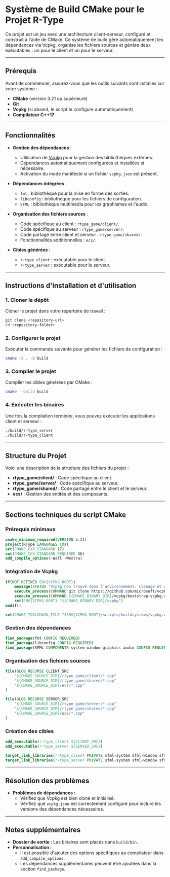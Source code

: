 # Système de Build CMake pour le Projet R-Type

Ce projet est un jeu avec une architecture client-serveur, configuré et construit à l'aide de CMake. Ce système de build gère automatiquement les dépendances via Vcpkg, organise les fichiers sources et génère deux exécutables : un pour le client et un pour le serveur.

---

## Prérequis

Avant de commencer, assurez-vous que les outils suivants sont installés sur votre système :

- **CMake** (version 3.21 ou supérieure)
- **Git**
- **Vcpkg** (si absent, le script le configure automatiquement)
- **Compilateur C++17**

---

## Fonctionnalités

- **Gestion des dépendances** :
  - Utilisation de [Vcpkg](https://github.com/microsoft/vcpkg) pour la gestion des bibliothèques externes.
  - Dépendances automatiquement configurées et installées si nécessaire.
  - Activation du mode manifeste si un fichier `vcpkg.json` est présent.
  
- **Dépendances intégrées** :
  - `fmt` : bibliothèque pour la mise en forme des sorties.
  - `libconfig` : bibliothèque pour les fichiers de configuration.
  - `SFML` : bibliothèque multimédia pour les graphismes et l'audio.

- **Organisation des fichiers sources** :
  - Code spécifique au client : `rtype_game/client/`.
  - Code spécifique au serveur : `rtype_game/server/`.
  - Code partagé entre client et serveur : `rtype_game/shared/`.
  - Fonctionnalités additionnelles : `ecs/`.

- **Cibles générées** :
  - `r-type_client` : exécutable pour le client.
  - `r-type_server` : exécutable pour le serveur.

---

## Instructions d'installation et d'utilisation

### 1. Cloner le dépôt

Cloner le projet dans votre répertoire de travail :
```bash
git clone <repository-url>
cd <repository-folder>
```

### 2. Configurer le projet

Exécuter la commande suivante pour générer les fichiers de configuration :
```bash
cmake -S . -B build
```

### 3. Compiler le projet

Compiler les cibles générées par CMake :
```bash
cmake --build build
```

### 4. Exécuter les binaires

Une fois la compilation terminée, vous pouvez exécuter les applications client et serveur :
```bash
./build/r-type_server
./build/r-type_client
```

---

## Structure du Projet

Voici une description de la structure des fichiers du projet :

- **rtype_game/client/** : Code spécifique au client.
- **rtype_game/server/** : Code spécifique au serveur.
- **rtype_game/shared/** : Code partagé entre le client et le serveur.
- **ecs/** : Gestion des entités et des composants.

---

## Sections techniques du script CMake

### Prérequis minimaux
```cmake
cmake_minimum_required(VERSION 3.21)
project(RType LANGUAGES CXX)
set(CMAKE_CXX_STANDARD 17)
set(CMAKE_CXX_STANDARD_REQUIRED ON)
add_compile_options(-Wall -Wextra)
```

### Intégration de Vcpkg
```cmake
if(NOT DEFINED ENV{VCPKG_ROOT})
    message(STATUS "Vcpkg non trouvé dans l’environnement. Clonage et configuration en cours...")
    execute_process(COMMAND git clone https://github.com/microsoft/vcpkg.git ${CMAKE_BINARY_DIR}/vcpkg)
    execute_process(COMMAND ${CMAKE_BINARY_DIR}/vcpkg/bootstrap-vcpkg.sh WORKING_DIRECTORY ${CMAKE_BINARY_DIR}/vcpkg)
    set(ENV{VCPKG_ROOT} "${CMAKE_BINARY_DIR}/vcpkg")
endif()

set(CMAKE_TOOLCHAIN_FILE "$ENV{VCPKG_ROOT}/scripts/buildsystems/vcpkg.cmake" CACHE STRING "Fichier de chaîne d'outils Vcpkg")
```

### Gestion des dépendances
```cmake
find_package(fmt CONFIG REQUIRED)
find_package(libconfig CONFIG REQUIRED)
find_package(SFML COMPONENTS system window graphics audio CONFIG REQUIRED)
```

### Organisation des fichiers sources
```cmake
file(GLOB_RECURSE CLIENT_SRC
    "${CMAKE_SOURCE_DIR}/rtype_game/client/*.cpp"
    "${CMAKE_SOURCE_DIR}/rtype_game/shared/*.cpp"
    "${CMAKE_SOURCE_DIR}/ecs/*.cpp"
)

file(GLOB_RECURSE SERVER_SRC
    "${CMAKE_SOURCE_DIR}/rtype_game/server/*.cpp"
    "${CMAKE_SOURCE_DIR}/rtype_game/shared/*.cpp"
    "${CMAKE_SOURCE_DIR}/ecs/*.cpp"
)
```

### Création des cibles
```cmake
add_executable(r-type_client ${CLIENT_SRC})
add_executable(r-type_server ${SERVER_SRC})

target_link_libraries(r-type_client PRIVATE sfml-system sfml-window sfml-graphics sfml-audio libconfig::config libconfig::config++)
target_link_libraries(r-type_server PRIVATE sfml-system sfml-window sfml-graphics sfml-audio libconfig::config libconfig::config++)
```
---

## Résolution des problèmes

- **Problèmes de dépendances :**
  - Vérifiez que Vcpkg est bien cloné et initialisé.
  - Vérifiez que `vcpkg.json` est correctement configuré pour inclure les versions des dépendances nécessaires.
---

## Notes supplémentaires

- **Dossier de sortie :** Les binaires sont placés dans `build/bin`.
- **Personnalisation :**
  - Il est possible d'ajouter des options spécifiques au compilateur dans `add_compile_options`.
  - Les dépendances supplémentaires peuvent être ajoutées dans la section `find_package`.
